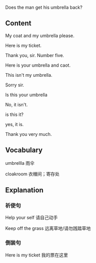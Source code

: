 
Does the man get his umbrella back?

## Content 

My coat and my umbrella please.

Here is my ticket.

Thank you, sir. Number five.

Here is your umbrella and caot.

This isn't my umbrella.

Sorry sir.

Is this your umbrella

No, it isn't.

is this it?

yes, it is.

Thank you very much.


## Vocabulary

umbrellla 雨伞

cloakroom 衣帽间；寄存处


## Explanation

### 祈使句
Help your self 请自己动手

Keep off the grass 远离草地/请勿践踏草地

### 倒装句
Here is my ticket 我的票在这里
